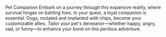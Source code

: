 Pet Companion
Embark on a journey through this expansive reality, where survival hinges 
on battling foes. In your quest, a loyal companion is essential. Dogs, 
mutated and implanted with chips, become your customizable allies. Tailor 
your pet's demeanor—whether happy, angry, sad, or funny—to enhance your 
bond on this perilous adventure.

